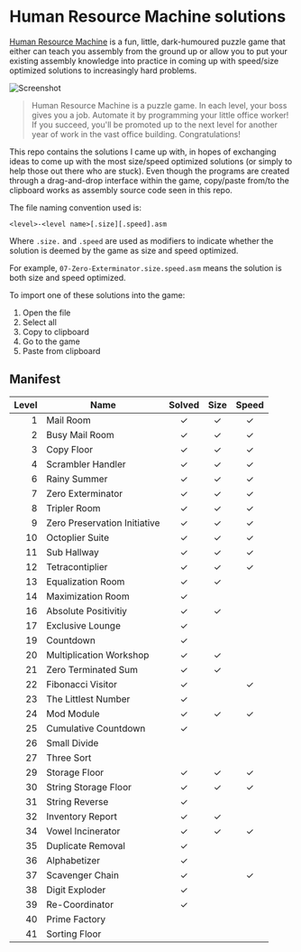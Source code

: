 # Human Resource Machine solutions

[Human Resource Machine](http://tomorrowcorporation.com/humanresourcemachine) is a fun, little, dark-humoured puzzle game that either can teach you assembly from the ground up or allow you to put your existing assembly knowledge into practice in coming up with speed/size optimized solutions to increasingly hard problems.

![Screenshot](http://tomorrowcorporation.com/blog/wp-content/themes/tcTheme2/images/hrm/screenshots/hrm_04.png)

> Human Resource Machine is a puzzle game. In each level, your boss gives you a job. Automate it by programming your little office worker! If you succeed, you'll be promoted up to the next level for another year of work in the vast office building. Congratulations!

This repo contains the solutions I came up with, in hopes of exchanging ideas to come up with the most size/speed optimized solutions (or simply to help those out there who are stuck). Even though the programs are created through a drag-and-drop interface within the game, copy/paste from/to the clipboard works as assembly source code seen in this repo.

The file naming convention used is:

`<level>-<level name>[.size][.speed].asm`

Where `.size.` and `.speed` are used as modifiers to indicate whether the solution is deemed by the game as size and speed optimized.

For example, `07-Zero-Exterminator.size.speed.asm` means the solution is both size and speed optimized.

To import one of these solutions into the game:

1. Open the file
2. Select all
3. Copy to clipboard
4. Go to the game
5. Paste from clipboard

## Manifest

| Level | Name | Solved | Size | Speed |
| ----: | ---- | :----: | :--: | :---: |
| 1 | Mail Room | &#x2713; | &#x2713; | &#x2713; |
| 2 | Busy Mail Room | &#x2713; | &#x2713; | &#x2713; |
| 3 | Copy Floor | &#x2713; | &#x2713; | &#x2713; |
| 4 | Scrambler Handler | &#x2713; | &#x2713; | &#x2713; |
| 6 | Rainy Summer | &#x2713; | &#x2713; | &#x2713; |
| 7 | Zero Exterminator | &#x2713; | &#x2713; | &#x2713; |
| 8 | Tripler Room | &#x2713; | &#x2713; | &#x2713; |
| 9 | Zero Preservation Initiative | &#x2713; | &#x2713; | &#x2713; |
| 10 | Octoplier Suite | &#x2713; | &#x2713; | &#x2713; |
| 11 | Sub Hallway | &#x2713; | &#x2713; | &#x2713; |
| 12 | Tetracontiplier | &#x2713; | &#x2713; | &#x2713; |
| 13 | Equalization Room | &#x2713; | &#x2713; | |
| 14 | Maximization Room | &#x2713; | | |
| 16 | Absolute Positivitiy | &#x2713; | &#x2713; | |
| 17 | Exclusive Lounge | &#x2713; | | |
| 19 | Countdown | &#x2713; | | |
| 20 | Multiplication Workshop | &#x2713; | &#x2713; | |
| 21 | Zero Terminated Sum | &#x2713; | &#x2713; | |
| 22 | Fibonacci Visitor | &#x2713; | | &#x2713; |
| 23 | The Littlest Number | &#x2713; | | |
| 24 | Mod Module | &#x2713; | &#x2713; | &#x2713; |
| 25 | Cumulative Countdown | &#x2713; | | |
| 26 | Small Divide | | | |
| 27 | Three Sort | | | |
| 29 | Storage Floor | &#x2713; | &#x2713; | &#x2713; |
| 30 | String Storage Floor | &#x2713; | &#x2713; | &#x2713; |
| 31 | String Reverse | &#x2713; | | |
| 32 | Inventory Report | &#x2713; | &#x2713; | |
| 34 | Vowel Incinerator | &#x2713; | &#x2713; | &#x2713; |
| 35 | Duplicate Removal | &#x2713; | | |
| 36 | Alphabetizer | &#x2713; | | |
| 37 | Scavenger Chain | &#x2713; | | &#x2713; |
| 38 | Digit Exploder | &#x2713; | | |
| 39 | Re-Coordinator | &#x2713; | | |
| 40 | Prime Factory | | | |
| 41 | Sorting Floor | | | |
